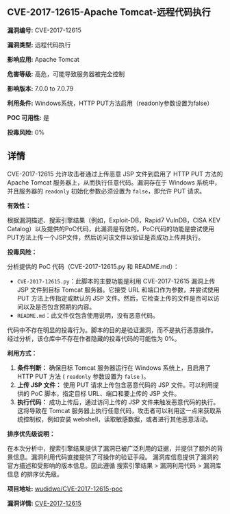 ## CVE-2017-12615-Apache Tomcat-远程代码执行

**漏洞编号:** CVE-2017-12615

**漏洞类型:** 远程代码执行

**影响应用:** Apache Tomcat

**危害等级:** 高危，可能导致服务器被完全控制

**影响版本:** 7.0.0 to 7.0.79

**利用条件:** Windows系统，HTTP PUT方法启用（readonly参数设置为false）

**POC 可用性:** 是

**投毒风险:** 0%

## 详情

CVE-2017-12615 允许攻击者通过上传恶意 JSP 文件到启用了 HTTP PUT 方法的 Apache Tomcat 服务器上，从而执行任意代码。漏洞存在于 Windows 系统中，并且服务器的 `readonly` 初始化参数必须设置为 `false`，即允许 PUT 请求。 

**有效性：**

根据漏洞描述、搜索引擎结果（例如，Exploit-DB，Rapid7 VulnDB，CISA KEV Catalog）以及提供的PoC代码，此漏洞是有效的。PoC代码的功能是尝试使用PUT方法上传一个JSP文件，然后访问该文件以验证是否成功上传并执行。

**投毒风险：**

分析提供的 PoC 代码（CVE-2017-12615.py 和 README.md）：

*   `CVE-2017-12615.py`：此脚本的主要功能是利用 CVE-2017-12615 漏洞上传 JSP 文件到目标 Tomcat 服务器。它接受 URL 和端口作为参数，并尝试使用 PUT 方法上传指定或默认的 JSP 文件。然后，它检查上传的文件是否可以访问以及是否包含预期的内容。
*   `README.md`：此文件仅包含使用说明，没有恶意代码。

代码中不存在明显的投毒行为。脚本的目的是验证漏洞，而不是执行恶意操作。 经过分析，该仓库中不存在作者隐藏的投毒代码的可能性为 0%。

**利用方式：**

1.  **条件判断：** 确保目标 Tomcat 服务器运行在 Windows 系统上，且启用了 HTTP PUT 方法 ( `readonly` 参数设置为 `false` )。
2.  **上传 JSP 文件：** 使用 PUT 请求上传包含恶意代码的 JSP 文件。可以利用提供的 PoC 脚本，指定目标 URL、端口和要上传的 JSP 文件。
3.  **执行代码：** 成功上传后，通过访问上传的 JSP 文件来触发恶意代码的执行。 这将导致在 Tomcat 服务器上执行任意代码，攻击者可以利用这一点来获取系统控制权，例如安装 webshell，读取敏感数据，或者进行其他恶意活动。

**排序优先级说明：**

在本次分析中，搜索引擎结果提供了漏洞已被广泛利用的证据，并提供了额外的背景信息。漏洞利用代码直接提供了可操作的验证手段。 漏洞库信息提供了漏洞的官方描述和受影响的版本信息。因此遵循 搜索引擎结果 > 漏洞利用代码 > 漏洞库信息 的排序优先级。

**项目地址:** [wudidwo/CVE-2017-12615-poc](https://github.com/wudidwo/CVE-2017-12615-poc)

**漏洞详情:** [CVE-2017-12615](https://nvd.nist.gov/vuln/detail/CVE-2017-12615)